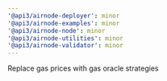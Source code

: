 ```yaml
---
'@api3/airnode-deployer': minor
'@api3/airnode-examples': minor
'@api3/airnode-node': minor
'@api3/airnode-utilities': minor
'@api3/airnode-validator': minor
---
```


Replace gas prices with gas oracle strategies
